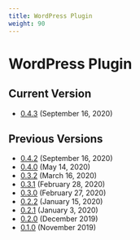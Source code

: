 ```yaml
---
title: WordPress Plugin
weight: 90
---
```


# WordPress Plugin

## Current Version

- [0.4.3](https://goodshufflecdn.s3.amazonaws.com/gspro-embed-wpp/gspro-wishlist-plugin-0.4.3.zip) (September 16, 2020)

## Previous Versions

- [0.4.2](https://goodshufflecdn.s3.amazonaws.com/gspro-embed-wpp/gspro-wishlist-plugin-0.4.2.zip) (September 16, 2020)
- [0.4.0](https://goodshufflecdn.s3.amazonaws.com/gspro-embed-wpp/gspro-wishlist-plugin-0.4.0.zip) (May 14, 2020)
- [0.3.2](https://goodshufflecdn.s3.amazonaws.com/gspro-embed-wpp/gspro-wishlist-plugin-0.3.2.zip) (March 16, 2020)
- [0.3.1](https://goodshufflecdn.s3.amazonaws.com/gspro-embed-wpp/gspro-wishlist-plugin-0.3.1.zip) (February 28, 2020)
- [0.3.0](https://goodshufflecdn.s3.amazonaws.com/gspro-embed-wpp/gspro-wishlist-plugin-0.3.0.zip) (February 27, 2020)
- [0.2.2](https://goodshufflecdn.s3.amazonaws.com/gspro-embed-wpp/gspro-embed-wpp-0.2.2.zip) (January 15, 2020)
- [0.2.1](https://goodshufflecdn.s3.amazonaws.com/gspro-embed-wpp/gspro-embed-wpp-0.2.1.zip) (January 3, 2020)
- [0.2.0](https://goodshufflecdn.s3.amazonaws.com/gspro-embed-wpp/gspro-embed-wpp-0.2.0.zip) (December 2019)
- [0.1.0](https://goodshufflecdn.s3.amazonaws.com/gspro-embed-wpp/gspro-embed-wpp-0.1.0.zip) (November 2019)
